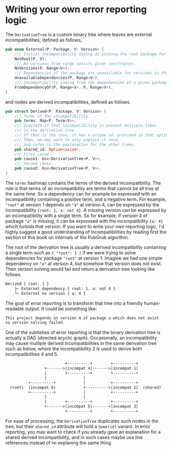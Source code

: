 # Writing your own error reporting logic

The `DerivationTree` is a custom binary tree
where leaves are external incompatibilities, defined as follows,

```rust
pub enum External<P: Package, V: Version> {
    /// Initial incompatibility aiming at picking the root package for the first decision.
    NotRoot(P, V),
    /// No versions from range satisfy given constraints.
    NoVersions(P, Range<V>),
    /// Dependencies of the package are unavailable for versions in that range.
    UnavailableDependencies(P, Range<V>),
    /// Incompatibility coming from the dependencies of a given package.
    FromDependencyOf(P, Range<V>, P, Range<V>),
}
```

and nodes are derived incompatibilities, defined as follows.

```rust
pub struct Derived<P: Package, V: Version> {
    /// Terms of the incompatibility.
    pub terms: Map<P, Term<V>>,
    /// Indicate if that incompatibility is present multiple times
    /// in the derivation tree.
    /// If that is the case, it has a unique id, provided in that option.
    /// Then, we may want to only explain it once,
    /// and refer to the explanation for the other times.
    pub shared_id: Option<usize>,
    /// First cause.
    pub cause1: Box<DerivationTree<P, V>>,
    /// Second cause.
    pub cause2: Box<DerivationTree<P, V>>,
}
```

The `terms` hashmap contains the terms of the derived incompatibility.
The rule is that terms of an incompatibility are terms that
cannot be all true at the same time.
So a dependency can for example be expressed with an incompatibility
containing a positive term, and a negative term.
For example, `"root"` at version 1 depends on `"a"` at version 4,
can be expressed by the incompatibility `{root: 1, a: not 4}`.
A missing version can be expressed by an incompatibility
with a single term. So for example, if version 4 of package `"a"` is missing,
it can be expressed with the incompatibility `{a: 4}` which forbids that version.
If you want to write your own reporting logic,
I'd highly suggest a good understanding of incompatibilities
by reading first the section of this book on internals of the PubGrub algorithm.

The root of the derivation tree is usually a derived incompatibility
containing a single term such as `{ "root": 1 }`
if we were trying to solve dependencies for package `"root"` at version 1.
Imagine we had one simple dependency on `"a"` at version 4,
but somehow that version does not exist.
Then version solving would fail and return a derivation tree looking like follows.

```txt
Derived { root: 1 }
	├─ External dependency { root: 1, a: not 4 }
	└─ External no version { a: 4 }
```

The goal of error reporting is to transform that tree into a friendly
human-readable output. It could be something like:

```txt
This project depends on version 4 of package a which does not exist
so version solving failed.
```

One of the subtleties of error reporting is that the binary derivation tree
is actually a DAG (directed acyclic graph).
Occasionally, an incompatibility may cause multiple derived incompatibilities
in the same derivation tree such as below,
where the incompatibility 2 is used to derive both incompatibilities 4 and 5.

```txt
                          +----------+        +----------+
                 +------->|incompat 4|------->|incompat 1|
                 |        +----------+        +----------+
                 |                |
          +----------+            |           +----------+
  (root)  |incompat 6|            +---------->|incompat 2|  (shared)
          +----------+            |           +----------+
                 |                |
                 |        +----------+        +----------+
                 +------->|incompat 5|------->|incompat 3|
                          +----------+        +----------+
```

For ease of processing, the `DerivationTree` duplicates such nodes in the tree,
but their `shared_id` attribute will hold a `Some(id)` variant.
In error reporting, you may want to check if you already gave an explanation
for a shared derived incompatibility,
and in such cases maybe use line references instead of re-explaning the same thing.
